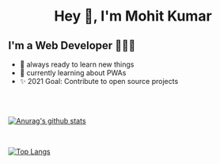 <h1 align="center">Hey 👋, I'm Mohit Kumar</h1>


## I'm a Web Developer 👨🏽‍💻
- 🌱 always ready to learn new things
- 🔭 currently learning about PWAs
- ✨ 2021 Goal: Contribute to open source projects

<br>
<br>

[![Anurag's github stats](https://github-readme-stats.vercel.app/api?username=mohitk0208&count_private=true&show_icons=true&theme=merko)](https://github.com/anuraghazra/github-readme-stats)

<br>

[![Top Langs](https://github-readme-stats.vercel.app/api/top-langs/?username=mohitk0208&layout=compact&theme=merko)](https://github.com/anuraghazra/github-readme-stats)

